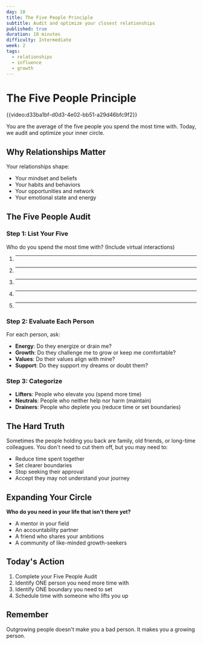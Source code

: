 ```yaml
---
day: 10
title: The Five People Principle
subtitle: Audit and optimize your closest relationships
published: true
duration: 18 minutes
difficulty: Intermediate
week: 2
tags:
  - relationships
  - influence
  - growth
---
```


# The Five People Principle

{{video:d33ba1bf-d0d3-4e02-bb51-a29d46bfc9f2}}

You are the average of the five people you spend the most time with. Today, we audit and optimize your inner circle.

## Why Relationships Matter

Your relationships shape:
- Your mindset and beliefs
- Your habits and behaviors
- Your opportunities and network
- Your emotional state and energy

## The Five People Audit

### Step 1: List Your Five
Who do you spend the most time with? (Include virtual interactions)

1. _____
2. _____
3. _____
4. _____
5. _____

### Step 2: Evaluate Each Person

For each person, ask:
- **Energy**: Do they energize or drain me?
- **Growth**: Do they challenge me to grow or keep me comfortable?
- **Values**: Do their values align with mine?
- **Support**: Do they support my dreams or doubt them?

### Step 3: Categorize

- **Lifters**: People who elevate you (spend more time)
- **Neutrals**: People who neither help nor harm (maintain)
- **Drainers**: People who deplete you (reduce time or set boundaries)

## The Hard Truth

Sometimes the people holding you back are family, old friends, or long-time colleagues. You don't need to cut them off, but you may need to:
- Reduce time spent together
- Set clearer boundaries
- Stop seeking their approval
- Accept they may not understand your journey

## Expanding Your Circle

**Who do you need in your life that isn't there yet?**
- A mentor in your field
- An accountability partner
- A friend who shares your ambitions
- A community of like-minded growth-seekers

## Today's Action

1. Complete your Five People Audit
2. Identify ONE person you need more time with
3. Identify ONE boundary you need to set
4. Schedule time with someone who lifts you up

## Remember

Outgrowing people doesn't make you a bad person. It makes you a growing person.
